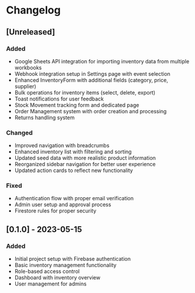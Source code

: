 # Changelog

## [Unreleased]

### Added
- Google Sheets API integration for importing inventory data from multiple workbooks
- Webhook integration setup in Settings page with event selection
- Enhanced InventoryForm with additional fields (category, price, supplier)
- Bulk operations for inventory items (select, delete, export)
- Toast notifications for user feedback
- Stock Movement tracking form and dedicated page
- Order Management system with order creation and processing
- Returns handling system

### Changed
- Improved navigation with breadcrumbs
- Enhanced inventory list with filtering and sorting
- Updated seed data with more realistic product information
- Reorganized sidebar navigation for better user experience
- Updated action cards to reflect new functionality

### Fixed
- Authentication flow with proper email verification
- Admin user setup and approval process
- Firestore rules for proper security

## [0.1.0] - 2023-05-15

### Added
- Initial project setup with Firebase authentication
- Basic inventory management functionality
- Role-based access control
- Dashboard with inventory overview
- User management for admins
